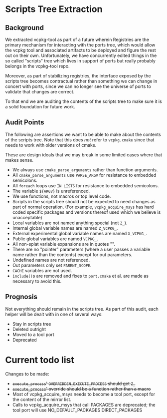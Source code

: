 # Scripts Tree Extraction

## Background

We extracted vcpkg-tool as part of a future wherein Registries are the primary mechanism for interacting with the ports tree, which would allow the vcpkg tool and associated artifacts to be deployed and figure the rest out on their own. Unfortunately, we have concurrently edited things in the so called "scripts" tree which lives in support of ports but really probably belongs in the vcpkg-tool repo.

Moreover, as part of stabilizing registries, the interface exposed by the scripts tree becomes contractual rather than something we can change in concert with ports, since we can no longer see the universe of ports to validate that changes are correct.

To that end we are auditing the contents of the scripts tree to make sure it is a solid foundation for future work.

## Audit Points

The following are assertions we want to be able to make about the contents of the scripts tree. Note that this does *not* refer to `vcpkg.cmake` since that needs to work with older versions of cmake.

These are design ideals that we may break in some limited cases where that makes sense.

* We always use `cmake_parse_arguments` rather than function arguments.
* All `cmake_parse_arguments` use `PARSE_ARGV` for resistance to embedded semicolons.
* All `foreach` loops use `IN LISTS` for resistance to embedded semicolons.
* The variable `${ARGV}` is unreferenced.
* We use functions, not macros or top level code.
* Scripts in the scripts tree should not be expected to need changes as part of normal operation. (For example, `vcpkg_acquire_msys` has hard coded specific packages and versions thereof used which we believe is unacceptable)
* Local variables are not named anything special (not `Z_`).
* Internal global variable names are named `Z_VCPKG_`.
* External experimental global variable names are named `X_VCPKG_`.
* Public global variables are named `VCPKG_`.
* All non-splat variable expansions are in quotes "".
* There are no "pointer" parameters (where a user passes a variable name rather than the contents) except for out parameters.
* Undefined names are not referenced.
* Out parameters only set `PARENT_SCOPE`.
* `CACHE` variables are not used.
* `include()`s are removed and fixes to `port.cmake` et al. are made as necessary to avoid this.

## Prognosis

Not everything should remain in the scripts tree. As part of this audit, each helper will be dealt with in one of several ways:

* Stay in scripts tree
* Deleted outright
* Moved to a tool port
* Deprecated

# Current todo list

Changes to be made:

* <s>`execute_process`' `OVERRIDDEN_EXECUTE_PROCESS` should get `Z_`</s>
* <s>`execute_process`' override should be a function rather than a macro</s>
* Most of vcpkg_acquire_msys needs to become a tool port, except for the content of the mirror list.
* Calls to vcpkg_acquire_msys that call PACKAGES are deprecated; the tool port will use NO_DEFAULT_PACKAGES DIRECT_PACKAGES
